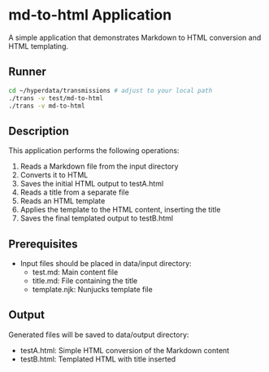# md-to-html Application

A simple application that demonstrates Markdown to HTML conversion and HTML templating.

## Runner

```sh
cd ~/hyperdata/transmissions # adjust to your local path
./trans -v test/md-to-html
./trans -v md-to-html
```

## Description

This application performs the following operations:

1. Reads a Markdown file from the input directory
2. Converts it to HTML
3. Saves the initial HTML output to testA.html
4. Reads a title from a separate file
5. Reads an HTML template
6. Applies the template to the HTML content, inserting the title
7. Saves the final templated output to testB.html

## Prerequisites

- Input files should be placed in data/input directory:
  - test.md: Main content file
  - title.md: File containing the title
  - template.njk: Nunjucks template file

## Output

Generated files will be saved to data/output directory:

- testA.html: Simple HTML conversion of the Markdown content
- testB.html: Templated HTML with title inserted
